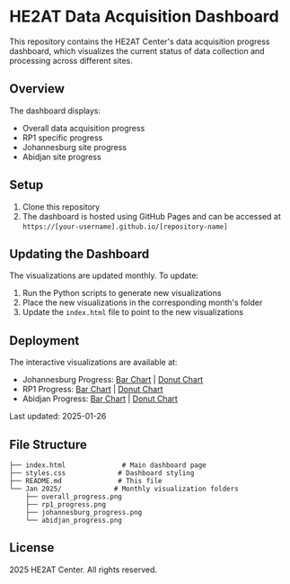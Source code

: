 # HE2AT Data Acquisition Dashboard

This repository contains the HE2AT Center's data acquisition progress dashboard, which visualizes the current status of data collection and processing across different sites.

## Overview

The dashboard displays:
- Overall data acquisition progress
- RP1 specific progress
- Johannesburg site progress
- Abidjan site progress

## Setup

1. Clone this repository
2. The dashboard is hosted using GitHub Pages and can be accessed at `https://[your-username].github.io/[repository-name]`

## Updating the Dashboard

The visualizations are updated monthly. To update:
1. Run the Python scripts to generate new visualizations
2. Place the new visualizations in the corresponding month's folder
3. Update the `index.html` file to point to the new visualizations

## Deployment
The interactive visualizations are available at:
- Johannesburg Progress: [Bar Chart](interactive_plots/johannesburg_bar.html) | [Donut Chart](interactive_plots/johannesburg_donut.html)
- RP1 Progress: [Bar Chart](interactive_plots/rp1_bar.html) | [Donut Chart](interactive_plots/rp1_donut.html)
- Abidjan Progress: [Bar Chart](interactive_plots/abidjan_bar.html) | [Donut Chart](interactive_plots/abidjan_donut.html)

Last updated: 2025-01-26

## File Structure

```
├── index.html              # Main dashboard page
├── styles.css             # Dashboard styling
├── README.md              # This file
└── Jan 2025/             # Monthly visualization folders
    ├── overall_progress.png
    ├── rp1_progress.png
    ├── johannesburg_progress.png
    └── abidjan_progress.png
```

## License

 2025 HE2AT Center. All rights reserved.
